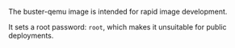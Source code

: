 The buster-qemu image is intended for rapid image development.

It sets a root password: `root`, which makes it unsuitable for public
deployments.